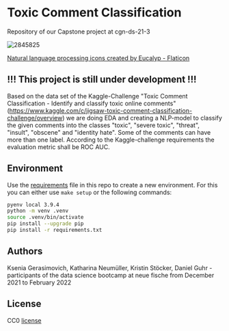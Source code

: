 # Toxic Comment Classification
Repository of our Capstone project at cgn-ds-21-3

![2845825](https://user-images.githubusercontent.com/94843155/152152295-9fd051e6-a8c0-4a1c-8e7f-546e6b155109.png)


<a href="https://www.flaticon.com/free-icons/natural-language-processing" title="natural language processing icons">Natural language processing icons created by Eucalyp - Flaticon</a>

## !!! This project is still under development !!!

Based on the data set of the Kaggle-Challenge "Toxic Comment Classification - Identify and classify toxic online comments" (https://www.kaggle.com/c/jigsaw-toxic-comment-classification-challenge/overview) we are doing EDA and creating a NLP-model to classify the given comments into the classes "toxic", "severe toxic", "threat", "insult", "obscene" and "identity hate". Some of the comments can have more than one label. According to the Kaggle-challenge requirements the evaluation metric shall be ROC AUC.

## Environment

Use the [requirements](requirements.txt) file in this repo to create a new environment. For this you can either use `make setup` or the following commands:

```BASH
pyenv local 3.9.4
python -m venv .venv
source .venv/bin/activate
pip install --upgrade pip
pip install -r requirements.txt
```

## Authors
Ksenia Gerasimovich, Katharina Neumüller, Kristin Stöcker, Daniel Guhr - participants of the data science bootcamp at neue fische from December 2021 to February 2022

## License
CC0 [license](https://creativecommons.org/publicdomain/zero/1.0/)
